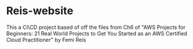 # Reis-website
This a CI\CD project based of off the files from Ch6 of "AWS Projects for Beginners: 21 Real World Projects to Get You Started as an AWS Certified Cloud Practitioner" by Femi Reis
